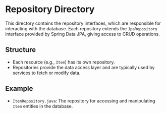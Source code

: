 # Repository Directory

This directory contains the repository interfaces, which are responsible for interacting with the database. Each repository extends the `JpaRepository` interface provided by Spring Data JPA, giving access to CRUD operations.

## Structure

- Each resource (e.g., `Item`) has its own repository.
- Repositories provide the data access layer and are typically used by services to fetch or modify data.

## Example

- `ItemRepository.java`: The repository for accessing and manipulating `Item` entities in the database.
